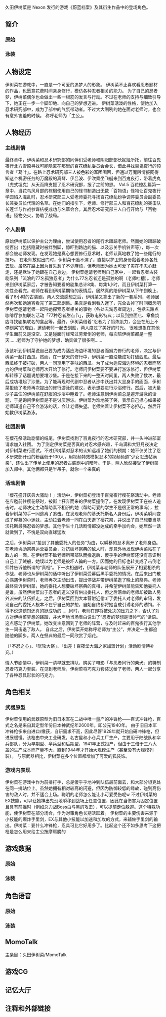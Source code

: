 久田伊树菜是 Nexon 发行的游戏《蔚蓝档案》及其衍生作品中的登场角色。

## 简介

### 原始

### 泳装

## 人物设定
伊树菜在游戏中，一直是一个可爱的追梦人的形象。
伊树菜不止喜欢看忍者题材的作品，也愿意花费时间亲身修行，模仿各种忍者相关的能力。
为了自己的忍者梦，伊树菜偶尔也会做出一些一根筋的发言与行动。不过在老师的支持与细致引导下，她正在一步一个脚印地、向自己的梦想迈进。
伊树菜活泼的性格，使她加入忍术研究部中，成为了部中的气氛带动者。不过大大咧咧的她在面对老师时，也会有意外害羞的时候。
称呼老师为「主公」。

## 人物经历

### 主线剧情
最终章中，伊树菜和忍术研究部的同伴们受老师和阴阳部部长妮娅所托，前往百鬼夜行北方雪原寻找可能隐匿在那里的百花缭乱委员会会长，借此寻找百鬼夜行的预言者「葛叶」。在路上忍术研究部三人被色彩的军团围困，但通过万魔殿情报网得知这个机密任务的万魔殿的真琴、伊吕波、伊吹乘坐飞艇来到百鬼夜行，带着虎丸（虎式坦克）从天而降支援了忍术研究部，报了之前的恩。
Vol.5 百花缭乱篇第一章中，当花鸟风月部的棕榈使用自己的怪书制造出无数「百物语」怪物让百鬼夜行学园陷入混乱时，忍术研究部三人受老师委托寻找百花缭乱纷争调停委员会副委员长兼委员长代理的名草。在她们的指引下，老师、修行部三人和百花缭乱的突击队长莲华与作战参谋桔梗成功与名草会合。其后忍术研究部三人自行开始与「百物语」怪物交火，协助了战局。

### 个人剧情
原始伊树菜以保护主公为理由，尝试使用忍者的尾行术跟踪老师。然而她的跟踪破绽百出（包括隐藏时被绊到脚，惊吓到路边的猫、以及忘关手机铃声等），每一次都会被老师发现。在发现她是真心想要修行忍术时，老师认真地教了她一些尾行的技巧。
在老师放假出门时，伊树菜干脆不演了，直接以护卫的身份黏着老师各处去玩。虽然在路上因为冒失惹了不少麻烦，但老师因为她太可爱了实在不忍心赶走，还是默许了她跟在自己身边。
伊树菜邀请老师到自己家中，一起看忍者古装剧系列「流浪的77名孤独忍者」为什么77名忍者还是孤独的啊（老师吐槽）。老师来到伊树菜家后，才被告知要看的剧集总计8集、每集1小时，而且伊树菜打算一次性全看完。老师在看到伊树菜期待的表情后，居然真的陪伊树菜从下午到晚上、看了8小时的古装剧。两人交流感想之后，伊树菜又拿出了新的一套系列，老师居然再次和她通宵看完了第二部剧集。果真是看剧看入迷了，完全丢掉了时间概念吧
伊树菜邀请老师一起陪她探索忍者相关的事物（各处去淘忍者周边），包括去甜点咖啡厅参加联名活动「77种忍者甜点节」，获取电影特典；以及到拉面店、章鱼烧店寻找剧集联名的食品等。最终，伊树菜借着“忍者为了锻炼肌力，会坐在船上不停划桨”的理由，邀请老师一起去划船，两人度过了美好的时光。
很难想象在其他学生面前又是没空、又是碰面时经常过劳晕倒的老师，每次陪伊树菜都是一整天……老师为了守护她的梦想，确实做了很多啊……

泳装听到伊树菜说自己要为成为适应海边环境的忍者而努力修行的老师，决定与伊树菜一起打西瓜。然而，在一整天的修行中，伊树菜一直没能成功打破西瓜。最后西瓜终于被打破，两人一同享用了美味的西瓜。为了成为适应海边环境的忍者而努力的伊树菜和老师再次开始了修行。老师问伊树菜要不要进行游泳修行，但伊树菜却转移了话题说想要堆沙堡。于是在接下来的一整天时间里，两人失败了数次，最后成功堆起了沙堡。为了能再现时代剧中忍者从沙中跃出并大显身手的画面，伊树菜拒绝了老师再次提出的修行游泳的建议，表示想要进行沙浴修行。然后，被大量沙子盖住的伊树菜在舒服的沙浴中睡着了。老师注意到伊树菜总是避开游泳的话题，于是询问伊树菜是不是讨厌游泳。伊树菜为难地笑了笑，表示自己担心如果被老师知道自己不会游泳的话，会让老师失望。老师笑着让伊树菜不必担心，然后开始教伊树菜游泳。

### 社团剧情
在樱花祭活动剧情的结尾，伊树菜找到了百鬼夜行的忍术研究部，并一头冲进部室请求加入社团。
为了测定伊树菜是否真的对忍术感兴趣，千鸟满和大野月夜决定对伊树菜进行面试。不过伊树菜对忍术的认知远超了她们的预期：她不仅关注了忍术研究部开设的粉丝低于100人，用视频特效模拟忍术的视频频道“少女忍法帖满亲”、还认出了传单上使用的忍者古装剧中的暗号。于是，两人欣然接受了伊树菜加入部中。其他俩都只是半吊子，就你一个来真的

### 活动剧情

「樱花盛开庆典大骚动！」活动中，伊树菜初登场于百鬼夜行樱花祭活动中。老师在应邀前往樱花祭时，被街上狂奔而来的伊树菜撞倒了。在发现伊树菜正在被人追击时，老师决定主动帮助素不相识的她（帮助可爱的学生不是很正常的事吗），拉着伊树菜的手一同逃离了追击。在发现老师的基沃托斯名人身份后，伊树菜瞬间变成了仰慕的小迷妹，主动拉着老师一同在白天逛了樱花祭，并说出了自己想要当基沃托斯最强忍者的梦想。其他学生十几话剧情都没达成的牵手加约会，她居然一话就做到了，不愧是双向直球猛攻

之后，伊树菜以“接到了其他委托人的任务”为由，以瞬移的忍术离开了老师身边。在老师协助祭典运营委员会，对抗破坏祭典的敌人时，却意外地发现伊树菜站在了敌方的一面。在伊树菜不敌老师所带部队而撤退后，傻乎乎的伊树菜还没有意识到自己上了贼船，她误以为老师是被坏人骗的一方。因而她的目标也转变成了击倒老师并告诉他所谓的“真相”。下一次相遇时，伊树菜与老师的队伍展开了相爱相杀的作战，老师也从伊树菜的话中听出了伊树菜受幕后黑手委托的情况。在后来出门散心偶遇伊树菜时，老师再次主动出击，提出停战并带伊树菜逛了晚上的祭典。老师最终告诉伊树菜，她的委托人想要破坏祭典的真相，并希望伊树菜能告知他委托人是谁。虽然伊树菜出于忍者的道义没有供出委托人，但之后落单的老师却被敌人另外派来的队伍抓走。之后，伊树菜回到大本营附近偷听了委托人对老师的审讯，发现自己的委托人根本不在乎自己的梦想，自始自终都将她当成引诱老师的诱饵。不得不说这诱饵还真的挺成功的……同时，老师在即将被处决的压力之下，否认了对方对伊树菜梦想的践踏，并大声地当场表白说出了“忍者的梦想是很帅气的”话语。这点感动了伊树菜，她改变主意回到了老师的阵营，与及时赶来的百鬼夜行其他学生一同击退了敌人。
自此之后，伊树菜开始称呼老师为“主公”，并决定一生都追随他的脚步。两人在祭典的最后一同欣赏了烟花。

（「不忍之心」、「晄轮大祭」、「出差！百夜堂大海之家加盟计划」活动剧情待补充。）

情人节剧情中，伊树菜一清早就去排队，购买了电影「与忍者同行的柴犬」的特制忍者巧克力套装。在见到老师后，伊树菜将巧克力套装送给了老师，两人一起分享了各种忍具形状的巧克力。

## 角色相关

### 武器原型

伊树菜使用的武器原型为旧日本军在二战中唯一量产的冲锋枪——百式冲锋枪，百式之名是来自其定型年份日本神武纪年2600年，即公元1940年。
由于旧日本军冲锋枪多来自进口/缴获，自研需求不高，因此尽管1928年就开始自研冲锋枪，但进展缓慢。该枪由中央工业研发，名古屋和小仓兵工厂生产，主要用于陆战队和伞兵部队，分为早期型、伞兵型和后期型，1941年正式投产，但由于三倍于三八大盖的生产成本而产量不大，直到1944年才开始大规模生产（甚至没有大规模列装）。
与原武器相比，伊树菜在多个位置都增加了可爱的狐装饰。

### 游戏内表现
伊树菜在游戏中作为前排打手，总是傻乎乎地冲到队伍最前面去，和大部分坦克处在同一排站位上。虽然她拥有相对较高的闪避，但因为防御较低的缘故，碰到高伤害的敌人时，并不适合上场。聪明的老师怎么能让小可爱受伤呢w 
不过伊树菜的EX技能，可以让她神出鬼没地瞬移到战场上任意位置，因此在当伤害为固定位置且具有前摇时（例如总力战Boss白与黑的攻击），可以提前走位躲避。这个特殊功能，使伊树菜在部分场合，作为对策角色长期活跃着。
伊树菜的主要伤害来源于小技能的爆炸手里剑，EX与其他小技能以加速和加攻的方式，来辅佐手里剑的输出。伊树菜：要什么冲锋枪，忍具可比它好用多了。比起这个还不如多思考下这把枪是怎么用来给主公按摩肩膀的

## 游戏数据

### 原始

### 泳装

## 角色语音

### 原始

### 泳装

## MomoTalk
主条目：久田伊树菜/MomoTalk

## 游戏CG

## 记忆大厅

		

## 注释和外部链接